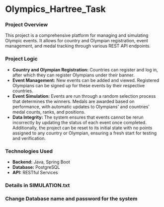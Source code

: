# Olympics_Hartree_Task

### Project Overview

This project is a comprehensive platform for managing and simulating Olympic events. It allows for country and Olympian registration, event management, and medal tracking through various REST API endpoints.

### Project Logic

- **Country and Olympian Registration:** Countries can register and log in, after which they can register Olympians under their banner.
- **Event Management:** New events can be added and viewed. Registered Olympians can be signed up for these events by their respective countries.
- **Event Simulation:** Events are run through a random selection process that determines the winners. Medals are awarded based on performance, with automatic updates to Olympians' and countries' medal counts, ranks, and positions.
- **Data Integrity:** The system ensures that events cannot be rerun incorrectly by updating the status of each event once completed. Additionally, the project can be reset to its initial state with no points assigned to any country or Olympian, ensuring a fresh start for testing and verification.

### Technologies Used

- **Backend:** Java, Spring Boot
- **Database:** PostgreSQL
- **API:** RESTful Services

### Details in SIMULATION.txt

### Change Database name and password for the system 

